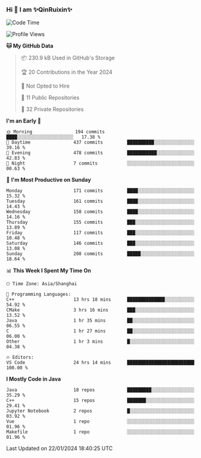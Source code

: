 <!--
**QinRuixin/QinRuixin** is a ✨ _special_ ✨ repository because its `README.md` (this file) appears on your GitHub profile.

Here are some ideas to get you started:

- 🔭 I’m currently working on ...
- 🌱 I’m currently learning ...
- 👯 I’m looking to collaborate on ...
- 🤔 I’m looking for help with ...
- 💬 Ask me about ...
- 📫 How to reach me: ...
- 😄 Pronouns: ...
- ⚡ Fun fact: ...
-->


### Hi 👋 I am ✨QinRuixin✨

<!--START_SECTION:waka-->
![Code Time](http://img.shields.io/badge/Code%20Time-877%20hrs%2029%20mins-blue)

![Profile Views](http://img.shields.io/badge/Profile%20Views-50-blue)

**🐱 My GitHub Data** 

> 📦 230.9 kB Used in GitHub's Storage 
 > 
> 🏆 20 Contributions in the Year 2024
 > 
> 🚫 Not Opted to Hire
 > 
> 📜 11 Public Repositories 
 > 
> 🔑 32 Private Repositories 
 > 
**I'm an Early 🐤** 

```text
🌞 Morning                194 commits         ████░░░░░░░░░░░░░░░░░░░░░   17.38 % 
🌆 Daytime                437 commits         ██████████░░░░░░░░░░░░░░░   39.16 % 
🌃 Evening                478 commits         ███████████░░░░░░░░░░░░░░   42.83 % 
🌙 Night                  7 commits           ░░░░░░░░░░░░░░░░░░░░░░░░░   00.63 % 
```
📅 **I'm Most Productive on Sunday** 

```text
Monday                   171 commits         ████░░░░░░░░░░░░░░░░░░░░░   15.32 % 
Tuesday                  161 commits         ████░░░░░░░░░░░░░░░░░░░░░   14.43 % 
Wednesday                158 commits         ████░░░░░░░░░░░░░░░░░░░░░   14.16 % 
Thursday                 155 commits         ███░░░░░░░░░░░░░░░░░░░░░░   13.89 % 
Friday                   117 commits         ███░░░░░░░░░░░░░░░░░░░░░░   10.48 % 
Saturday                 146 commits         ███░░░░░░░░░░░░░░░░░░░░░░   13.08 % 
Sunday                   208 commits         █████░░░░░░░░░░░░░░░░░░░░   18.64 % 
```


📊 **This Week I Spent My Time On** 

```text
🕑︎ Time Zone: Asia/Shanghai

💬 Programming Languages: 
C++                      13 hrs 18 mins      ██████████████░░░░░░░░░░░   54.92 % 
CMake                    3 hrs 16 mins       ███░░░░░░░░░░░░░░░░░░░░░░   13.52 % 
Java                     1 hr 35 mins        ██░░░░░░░░░░░░░░░░░░░░░░░   06.55 % 
C                        1 hr 27 mins        ██░░░░░░░░░░░░░░░░░░░░░░░   06.00 % 
Other                    1 hr 3 mins         █░░░░░░░░░░░░░░░░░░░░░░░░   04.38 % 

🔥 Editors: 
VS Code                  24 hrs 14 mins      █████████████████████████   100.00 % 
```

**I Mostly Code in Java** 

```text
Java                     18 repos            █████████░░░░░░░░░░░░░░░░   35.29 % 
C++                      15 repos            ███████░░░░░░░░░░░░░░░░░░   29.41 % 
Jupyter Notebook         2 repos             █░░░░░░░░░░░░░░░░░░░░░░░░   03.92 % 
Vue                      1 repo              ░░░░░░░░░░░░░░░░░░░░░░░░░   01.96 % 
Makefile                 1 repo              ░░░░░░░░░░░░░░░░░░░░░░░░░   01.96 % 
```




 Last Updated on 22/01/2024 18:40:25 UTC
<!--END_SECTION:waka-->
